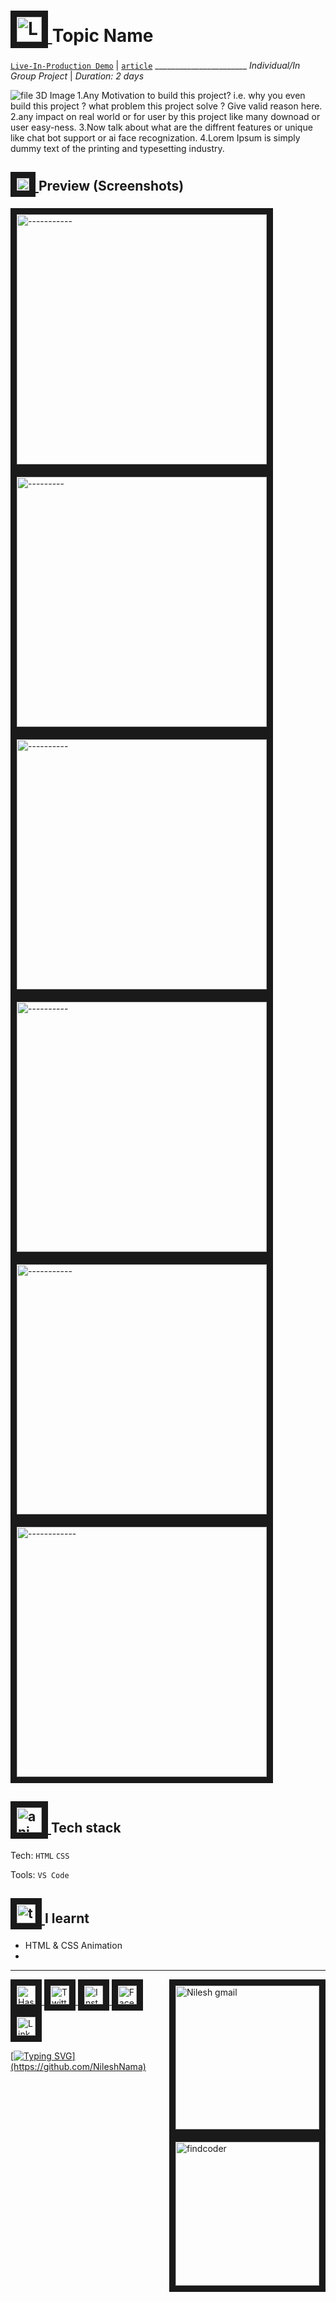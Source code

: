 <!-- Project README.md Format & Imp Tips -->



<!-- 
1. Any Motivation to build this project? i.e. why you even build this project ? what problem this project solve ? Give a damn valid reason it.
2. any impact on real world or for user by this project like many downoad or user easy-ness.
3. Now talk about what are the diffrent features or unique like chat bot support or ai face recognization.
4. what tech stack used ? 
5. team or individual project,  what your role in team what you do particularly in this project.
Questions:
- Why used this tech stack over others ?
- What are the difficulties faced while build this project   1.tech difficulties  2. team difficulties / challanges ?
- Any futues improvement of this project ? 
- Execution based question: how is the end to end  flow  OR  what happens if we trigger featur what happens to  backend or what api used and how its work ? what DB ?
- any feature that interviewer want to add, will i can do that if yes then how we can do that 
- What is the my Learning by this project ?
Tip: Deploy each project on live in production & Make Sure know all steps of deployment, interviewer can ask about it also. 
make markdown beautiful:
Add   1. My Name
      2. What i learnt in this project
      3. Honest time to finish this project
      4. Live-Link Vercel/Netlify +  Github Repo Link  + Theory About it on blogPost  if it's Prossible.
- https://github.com/VebGlitch/badges  or https://shields.io/
-->







<!-- Header Section -->

# <a href="--------------------" target="_blank"> <img src="https://user-images.githubusercontent.com/83578068/185099071-1dacfa46-a984-4cbb-8a2e-16960c5f9995.png" alt="Lamp 3D Image" width="40" border="10" /> </a> Topic Name

[`Live-In-Production Demo`](---------------) |  [`article`](------------------) _______________________ *Individual/In Group Project* | *Duration: 2 days*






<!-- About the Project Section -->

 <a href="---------------" target="_blank" > <img align="left"  src="https://user-images.githubusercontent.com/109365075/232436540-015293ff-beb8-458d-b2cc-e7e88cee5692.png"   alt=" file 3D Image" /> </a> 




<!-- ## About Project -->

  1.Any Motivation to build this project? i.e. why you even build this project ? what problem this project solve ? Give valid reason here.
  2.any impact on real world or for user by this project like many downoad or user easy-ness.
  3.Now talk about what are the diffrent features or unique like chat bot support or ai face recognization.
  4.Lorem Ipsum is simply dummy text of the printing and typesetting industry. 
  
  
  
  
  
  
  
 <!-- Preview of Project -->

## <a href="--------------------" target="_blank"> <img src="https://user-images.githubusercontent.com/83578068/185099256-c7ad64bb-0546-4cf9-a6ad-a110745ce406.png" alt="Arrows pic" width="20" border="10" /> </a> Preview (Screenshots) 

<!--Images + Link all of to the deployed website/Project site -->

<a href="------------------" target="_blank"> <img src="https://user-images.githubusercontent.com/83578068/182088797-5be3de0f-0f11-4ac2-a4a4-fff19cb21aa2.png" alt="-----------" width="400" border="10" /></a>  <a href="------------------" target="_blank"> <img src="https://user-images.githubusercontent.com/83578068/182088797-5be3de0f-0f11-4ac2-a4a4-fff19cb21aa2.png" alt="---------" width="400" border="10" /></a>  <a href="------------------" target="_blank"> <img src="https://user-images.githubusercontent.com/83578068/182088797-5be3de0f-0f11-4ac2-a4a4-fff19cb21aa2.png" alt="----------" width="400" border="10" /></a>  <a href="------------------" target="_blank"> <img src="https://user-images.githubusercontent.com/83578068/182088797-5be3de0f-0f11-4ac2-a4a4-fff19cb21aa2.png" alt="----------" width="400" border="10" /></a>  <a href="------------------" target="_blank"> <img src="https://user-images.githubusercontent.com/83578068/182088797-5be3de0f-0f11-4ac2-a4a4-fff19cb21aa2.png" alt="-----------" width="400" border="10" /></a> <a href="------------------" target="_blank"> <img src="https://user-images.githubusercontent.com/83578068/182088797-5be3de0f-0f11-4ac2-a4a4-fff19cb21aa2.png" alt="------------" width="400" border="10" /></a>







<!--  Technology used section -->

##   <a href="--------------------" target="_blank"> <img src="https://user-images.githubusercontent.com/83578068/185102636-ad0639d7-8bb4-4529-bb92-bf6b81e7d100.png" alt="animation gif" width="40" border="10" /> </a> Tech stack


Tech: `HTML` `CSS`

Tools: `VS Code`






<!-- learning Section  -->

##  <a href="--------------------" target="_blank"> <img src="https://user-images.githubusercontent.com/83578068/185099385-899f7571-5682-4841-a218-c5704fcd1816.png" alt="tick box pic" width="30" border="10" /> </a> I learnt 

- HTML & CSS Animation
- 




---


<!-- Connect with me section by NileshNama  -->

<!-- Connect with me section by NileshNama  -->

<a href="https://github.com/NileshNama" target="_blank"> <img align="right" src="https://user-images.githubusercontent.com/83578068/182090326-c45aaf2e-9e8e-4037-a25d-812fdb6cf3f4.png" alt="Nilesh gmail" width="230" border="10"/> </a>

<a href="https://hashnode.com/@NileshNama" target="_blank"> <img  src="https://user-images.githubusercontent.com/83578068/182090131-0eb5011a-7611-45c7-8e3a-42416d7a3100.png" alt="HashNode" width="30" height="30" border="10"/> <a href="https://www.twitter.com/NileshNama1" target="_blank"> <img  src="https://user-images.githubusercontent.com/83578068/182090162-2185eaae-fa13-46e7-9234-35e9aaae4a90.png" alt="Twitter" width="30" height="30" border="10"/>
<a href="https://instagram.com/tsoneil" target="_blank"> <img  src="https://user-images.githubusercontent.com/83578068/182090113-295874ae-3dee-445c-831a-a42314543047.png" alt="Instagram" width="30" height="30" border="10"/>
<a href="https://www.facebook.com/nilesh.nama.1997" target="_blank"> <img  src="https://user-images.githubusercontent.com/83578068/182090072-f1ec00dd-05fa-46e5-92f9-6b91bda8cedf.png" alt="FaceBook" width="30" height="30" border="10"/> <a href="https://www.linkedin.com/in/nileshnama/" target="_blank"> <img src="https://user-images.githubusercontent.com/83578068/182090042-66a4d07a-19b3-4a0e-bb55-90433202f364.png" alt="LinkedIN" width="30" height="30" border="10"/> <a href="https://www.findcoder.io/u/nileshnama" target="_blank"> <img align="right" src="https://user-images.githubusercontent.com/83578068/182090364-301227da-69f6-45bd-b553-9bf2f1ddb345.png" alt="findcoder" width="230" border="10" />


<!-- moving text -->
[![Typing SVG](https://readme-typing-svg.herokuapp.com?color=FF6666&lines=thank+you+so+much+!;have+a+great+day+!)](https://github.com/NileshNama)


<!-- End of the File by NileshNama NileshNama and MIT Licensed-->
